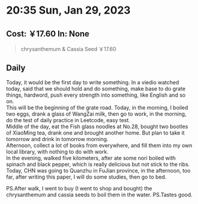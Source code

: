 # 20:35 Sun, Jan 29, 2023

## Cost: ￥17.60 In: None
>chrysanthemum & Cassia Seed ￥17.60

## Daily

Today, it would be the first day to write something. In a viedio watched today, said that we should hold and do something, make base to do grate things, hardword, push every strength into something, like English and so on.  
This will be the beginning of the grate road. Today, in the morning, I boiled two eggs, drank a glass of WangZai milk, then go to work, in the morning, do the test of daily practice in Leetcode, easy test.  
Middle of the day, eat the Fish glass noodles at No.28, bought two bootles of XiaoMing tea, drank one and brought another home. But plan to take it tomorrow and drink in tomorrow morning.  
Afternoon, collect a lot of books from everywhere, and fill them into my own local library, with nothing to do with work.  
In the evening, walked five kilometers, after ate some nori boiled with spinach and black pepper, which is really delicious but not stick to the ribs.   
Today, CHN was going to Quanzhu in FuJian province, in the afternoon, too far, after writing this paper, I will do some studies, then go to bed.  

PS.After walk, I went to buy (I went to shop and bought) the chrysanthemum and cassia seeds to boil them in the water.
PS.Tastes good.